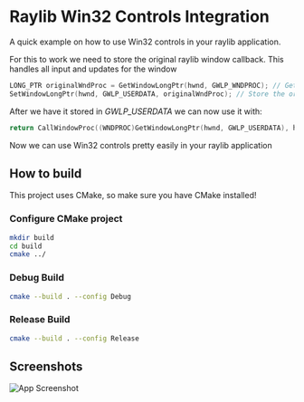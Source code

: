 # Raylib Win32 Controls Integration

A quick example on how to use Win32 controls in your raylib application.  

For this to work we need to store the original raylib window callback. This handles all input and updates for the window
````c++
LONG_PTR originalWndProc = GetWindowLongPtr(hwnd, GWLP_WNDPROC); // Get the original callback from Raylib
SetWindowLongPtr(hwnd, GWLP_USERDATA, originalWndProc); // Store the original callback from Raylib
````
After we have it stored in *GWLP_USERDATA* we can now use it with:
````c++
return CallWindowProc((WNDPROC)GetWindowLongPtr(hwnd, GWLP_USERDATA), hwnd, uMsg, wParam, lParam);
````
Now we can use Win32 controls pretty easily in your raylib application
## How to build

This project uses CMake, so make sure you have CMake installed!

### Configure CMake project
```bash
mkdir build
cd build
cmake ../
````

### Debug Build 
````bash
cmake --build . --config Debug
````

### Release Build 
````bash
cmake --build . --config Release
````


## Screenshots

![App Screenshot](images/screenshot.png)
